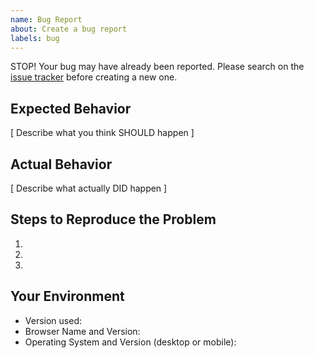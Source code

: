 ```yaml
---
name: Bug Report
about: Create a bug report
labels: bug
---
```


STOP! Your bug may have already been reported. Please search on the [issue tracker](https://github.com/pointybeard-boilerplate/symext-template-extension/issues) before creating a new one.

## Expected Behavior

[ Describe what you think SHOULD happen ]

## Actual Behavior

[ Describe what actually DID happen ]

## Steps to Reproduce the Problem

1.
2.
3.

## Your Environment

<!--- Include as many relevant details about the environment you experienced the bug in -->

* Version used:
* Browser Name and Version:
* Operating System and Version (desktop or mobile):
